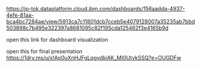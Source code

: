 https://jp-tok.dataplatform.cloud.ibm.com/dashboards/156aadda-4937-4efe-81aa-bca4bc7284ae/view/5913ca7c11801dcb7cceb5e4079128007a35235ab7bbd503898c7b495e322397a8681095c82f195cda125462f3e4165b9d

open this link for dashboard visualization

open this for final presentation
https://1drv.ms/u/s!Ap0uXnHJFgLqgvdkiAK_MI0UtvkSSQ?e=OUGDFw